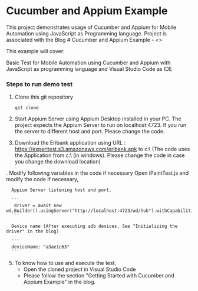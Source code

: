 # Cucumber and Appium Example
This project demonstrates usage of Cucumber and Appium for Mobile Automation using JavaScript as Programming language.
Project is associated with the Blog  # Cucumber and Appium Example - <>

This example will cover:

Basic Test for Mobile Automation using Cucumber and Appium with JavaScript as programming language and Visual Studio Code as IDE

### Steps to run demo test

1. Clone this git repository

	```
	git clone
	```

2. Start Appium Server using Appium Desktop installed in your PC.
   The project expects the Appium Server to run on localhost:4723. If you run the server to different host and port. Please change the code.

3. Download the Eribank application using URL : https://experitest.s3.amazonaws.com/eribank.apk to c:\\  (The code uses the Application from c:\\ (in windows). Please change the code in case you   change the download location)

. Modify following variables in the code if necessary
   Open iPaintTest.js and modify the code if necessary,

      Appium Server listening host and port.

      ```
       driver = await new wd.Builder().usingServer("http://localhost:4723/wd/hub").withCapabilities(desiredCaps).build();
      ```

      Device name (After executing adb devices. See "Initializing the driver" in the blog)

      ```
      deviceName: "a3ae1c63"
      ```


5. To know how to use and execute the test,
      * Open the cloned project in Visual Studio Code
      * Please follow the section "Getting Started with Cucumber and Appium Example" in the blog.

